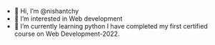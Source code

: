 - 👋 Hi, I’m @nishantchy
- 👀 I’m interested in Web development
- 🌱 I’m currently learning python
I have completed my first certified course on Web Development-2022.
